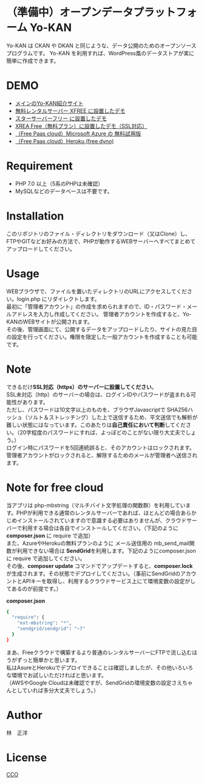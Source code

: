 # （準備中）オープンデータプラットフォーム Yo-KAN
Yo-KAN は CKAN や DKAN と同じような、データ公開のためのオープンソースプログラムです。
Yo-KAN を利用すれば、WordPress風のデータストアが実に簡単に作成できます。
 
# DEMO
* <a href="https://www.mirko.jp/yo-kan/" target="_blank">メインのYo-KAN紹介サイト</a><br>
* <a href="http://yokan.php.xdomain.jp/" target="_blank">無料レンタルサーバー XFREE に設置したデモ</a><br>
* <a href="http://yokan.starfree.jp/" target="_blank">スターサーバーフリー に設置したデモ</a><br>
* <a href="https://ss1.xrea.com/yookan.s1010.xrea.com/" target="_blank">XREA Free（無料プラン）に設置したデモ（SSL対応）</a><br>
* <a href="https://yo-kan.herokuapp.com/" target="_blank">（Free Paas cloud）Microsoft Azure の 無料試用版</a><br>
* <a href="" target="_blank">（Free Paas cloud）Heroku (free dyno)</a><br>
 
# Requirement
* PHP 7.0 以上（5系のPHPは未確認）
* MySQLなどのデータベースは不要です。
 
# Installation
このリポジトリのファイル・ディレクトリをダウンロード（又はClone）し、FTPやGITなどお好みの方法で、PHPが動作するWEBサーバーへすべてまとめてアップロードしてください。

# Usage
WEBブラウザで、ファイルを置いたディレクトリのURLにアクセスしてください。login.php にリダイレクトします。<br>
最初に「管理者アカウント」の作成を求められますので、ID・パスワード・メールアドレスを入力し作成してください。
管理者アカウントを作成すると、Yo-KANのWEBサイトが公開されます。<br>
その後、管理画面にて、公開するデータをアップロードしたり、サイトの見た目の設定を行ってください。権限を限定した一般アカウントを作成することも可能です。
 
# Note
できるだけ<b>SSL対応（https）のサーバーに設置してください</b>。<br>
SSL未対応（http）のサーバーの場合は、ログインIDやパスワードが盗まれる可能性があります。<br>
ただし、パスワードは10文字以上のものを、ブラウザJavascriptで SHA256ハッシュ（ソルト＆ストレッチング）した上で送信するため、平文送信でも解析が難しい状態にはなっています。このあたりは<b>自己責任において判断</b>してください。（20字程度のパスワードにすれば、よっぽどのことがない限り大丈夫でしょう。）<br>
ログイン時にパスワードを5回連続誤ると、そのアカウントはロックされます。管理者アカウントがロックされると、解除するためのメールが管理者へ送信されます。

# Note for free cloud
当アプリは php-mbstring（マルチバイト文字処理の関数群）を利用しています。PHPが利用できる通常のレンタルサーバーであれば、ほとんどの場合あらかじめインストールされていますので意識する必要はありませんが、クラウドサーバーで利用する場合は各自でインストールしてください。（下記のように **composer.json** に require で追加）<br>
また、AzureやHerokuの無料プランのように メール送信用の mb_send_mail関数が利用できない場合は **SendGrid**を利用します。下記のようにcomposer.json に require で追加してください。<br>
その後、**composer update** コマンドでアップデートすると、**composer.lock** が生成されます。その状態でデプロイしてください。（事前にSendGridのアカウントとAPIキーを取得し、利用するクラウドサービス上にて環境変数の設定がしてあるのが前提です。）

**composer.json**
```bash
{
  "require": {
    "ext-mbstring": "*",
    "sendgrid/sendgrid": "~7"
  }
}
```
まあ、Freeクラウドで構築するより普通のレンタルサーバーにFTPで流し込むほうがずっと簡単かと思います。<br>
私はAsureとHerokuでデプロイできることは確認しましたが、その他いろいろな環境でお試しいただければと思います。<br>
（AWSやGoogle Cloudは未確認ですが、SendGridの環境変数の設定さえちゃんとしていれば多分大丈夫でしょう。）

# Author
林　正洋
 
# License
[CCO](https://creativecommons.org/publicdomain/zero/1.0/deed.ja)




